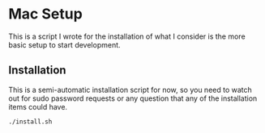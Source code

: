 # Mac Setup

This is a script I wrote for the installation of what I consider is the more basic setup to start development.

## Installation

This is a semi-automatic installation script for now, so you need to watch out for sudo password requests or any question that any of the installation items could have.

`./install.sh`